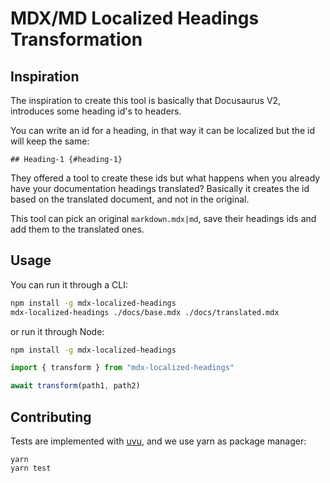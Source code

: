 # MDX/MD Localized Headings Transformation

## Inspiration

The inspiration to create this tool is basically that Docusaurus V2, introduces some heading id's to headers.

You can write an id for a heading, in that way it can be localized but the id will keep the same:
```
## Heading-1 {#heading-1}
```
They offered a tool to create these ids but what happens when you already have your documentation headings translated? Basically it creates the id based on the translated document, and not in the original.

This tool can pick an original `markdown.mdx|md`, save their headings ids and add them to the translated ones.

## Usage

You can run it through a CLI:
```bash
npm install -g mdx-localized-headings
mdx-localized-headings ./docs/base.mdx ./docs/translated.mdx
```

or run it through Node:
```bash
npm install -g mdx-localized-headings
```

```js
import { transform } from "mdx-localized-headings"

await transform(path1, path2)
```

## Contributing

Tests are implemented with [uvu](https://github.com/lukeed/uvu), and we use yarn as package manager:
```
yarn
yarn test
```